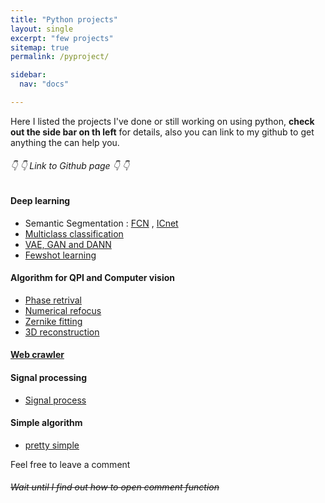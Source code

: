```yaml
---
title: "Python projects"
layout: single
excerpt: "few projects"
sitemap: true
permalink: /pyproject/

sidebar:
  nav: "docs"

---
```

Here I listed the projects I've done or still working on using python, **check out the side bar on th left** for details, also you can link to my github to get anything the can help you. 



###### 👇 👇 Link to Github page 👇 👇
#### Deep learning
  - Semantic Segmentation : [FCN](https://github.com/yohschang/Deep_learning/tree/main/fcn32) , [ICnet](https://github.com/yohschang/Deep_learning/tree/main/ICNet)
  - [Multiclass classification](https://github.com/yohschang/Deep_learning/tree/main/multiclass_classification)
  - [VAE, GAN and DANN](https://github.com/yohschang/Deep_learning/tree/main/VAE_GAN_DANN)
  - [Fewshot learning](https://github.com/yohschang/Deep_learning/tree/main/fewshot_learning)
 
#### Algorithm for QPI and Computer vision
  - [Phase retrival](https://github.com/yohschang/phase_retrival)
  - [Numerical refocus]()
  - [Zernike fitting]()
  - [3D reconstruction]()

#### [Web crawler]()

#### Signal processing
  - [Signal process]()

#### Simple algorithm
  - [pretty simple]()

Feel free to leave a comment

###### ~~Wait until I find out how to open comment function~~
